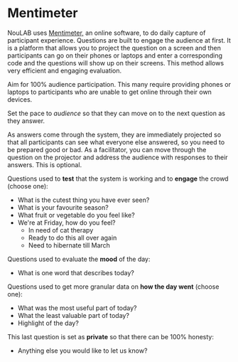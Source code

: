 # Mentimeter

NouLAB uses [Mentimeter,](https://www.mentimeter.com/) an online software, to do daily capture of participant experience. Questions are built to engage the audience at first. It is a platform that allows you to project the question on a screen and then participants can go on their phones or laptops and enter a corresponding code and the questions will show up on their screens. This method allows very efficient and engaging evaluation. 

Aim for 100% audience participation. This many require providing phones or laptops to participants who are unable to get online through their own devices.

Set the pace to _audience_ so that they can move on to the next question as they answer.

As answers come through the system, they are immediately projected so that all participants can see what everyone else answered, so you need to be prepared good or bad. As a facilitator, you can move through the question on the projector and address the audience with responses to their answers. This is optional.

Questions used to **test** that the system is working and to **engage** the crowd \(choose one\):

* What is the cutest thing you have ever seen?
* What is your favourite season?
* What fruit or vegetable do you feel like?
* We're at Friday, how do you feel?
  * In need of cat therapy
  * Ready to do this all over again
  * Need to hibernate till March

Questions used to evaluate the **mood** of the day:

* What is one word that describes today?

Questions used to get more granular data on **how the day went** \(choose one\):

* What was the most useful part of today?
* What the least valuable part of today?
* Highlight of the day?

This last question is set as **private** so that there can be 100% honesty:

* Anything else you would like to let us know?

